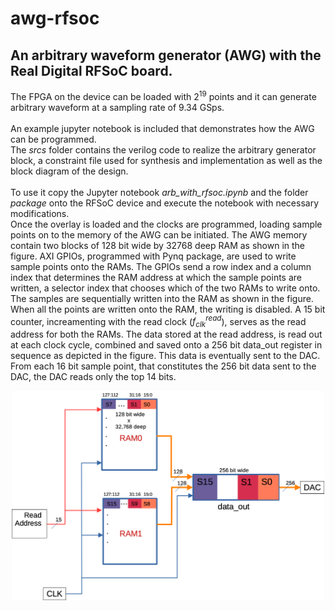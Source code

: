 # awg-rfsoc
## An arbitrary waveform generator (AWG) with the Real Digital RFSoC board.<br>

The FPGA on the device can be loaded with $2^{19}$ points and it can generate arbitrary waveform at a sampling rate of 9.34 GSps.<br><br>
An example jupyter notebook is included that demonstrates how the AWG can be programmed.<br>
The <i>srcs</i> folder contains the verilog code to realize the arbitrary generator block, a constraint file used for synthesis and implementation as well as the block diagram of the design.<br><br>
To use it copy the Jupyter notebook <i>arb_with_rfsoc.ipynb</i> and the folder <i>package</i> onto the RFSoC device and execute the notebook with necessary modifications.<br>
Once the overlay is loaded and the clocks are programmed, loading sample points on to the memory of the AWG can be initiated. The AWG memory contain two blocks of 128 bit wide by 32768 deep RAM as shown in the figure. AXI GPIOs, programmed with Pynq package, are used to write sample points onto the RAMs. The GPIOs send a row index and a column index that determines the RAM address at which the sample points are written, a selector index that chooses which of the two RAMs to write onto. The samples are sequentially written into the RAM as shown in the figure. When all the points are written onto the RAM, the writing is disabled. A 15 bit counter, increamenting with the read clock ($f_{clk}^{read}$), serves as the read address for both the RAMs. The data stored at the read address, is read out at each clock cycle, combined and saved onto a 256 bit data_out register in sequence as depicted in the figure. This data is eventually sent to the DAC. From each 16 bit sample point, that constitutes the 256 bit data sent to the DAC, the DAC reads only the top 14 bits. 

<div align="center">
   <img src="assets/impl_1.png" alt="My Image" width="500"> 
</div>

